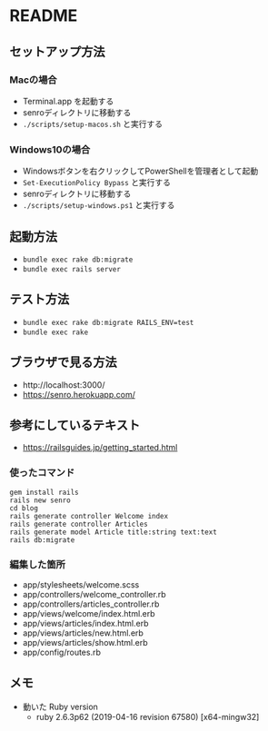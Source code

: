 # README

## セットアップ方法

### Macの場合
 - Terminal.app を起動する
 - senroディレクトリに移動する
 - `./scripts/setup-macos.sh` と実行する

### Windows10の場合
 - Windowsボタンを右クリックしてPowerShellを管理者として起動
 - `Set-ExecutionPolicy Bypass` と実行する
 - senroディレクトリに移動する
 - `./scripts/setup-windows.ps1` と実行する


## 起動方法
 - `bundle exec rake db:migrate`
 - `bundle exec rails server`

## テスト方法
 - `bundle exec rake db:migrate RAILS_ENV=test`
 - `bundle exec rake`


## ブラウザで見る方法
 - http://localhost:3000/
 - https://senro.herokuapp.com/


## 参考にしているテキスト
 - https://railsguides.jp/getting_started.html

### 使ったコマンド
```
gem install rails
rails new senro
cd blog
rails generate controller Welcome index
rails generate controller Articles
rails generate model Article title:string text:text
rails db:migrate
```

### 編集した箇所
 - app/stylesheets/welcome.scss
 - app/controllers/welcome_controller.rb
 - app/controllers/articles_controller.rb
 - app/views/welcome/index.html.erb
 - app/views/articles/index.html.erb
 - app/views/articles/new.html.erb
 - app/views/articles/show.html.erb
 - app/config/routes.rb


## メモ

* 動いた Ruby version
    - ruby 2.6.3p62 (2019-04-16 revision 67580) [x64-mingw32]


